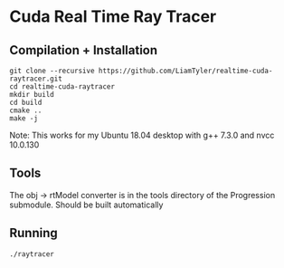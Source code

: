 # Cuda Real Time Ray Tracer

## Compilation + Installation
```
git clone --recursive https://github.com/LiamTyler/realtime-cuda-raytracer.git
cd realtime-cuda-raytracer
mkdir build
cd build
cmake ..
make -j
```

Note: This works for my Ubuntu 18.04 desktop with g++ 7.3.0 and nvcc 10.0.130

## Tools
The obj -> rtModel converter is in the tools directory of the Progression submodule.
Should be built automatically

## Running
```
./raytracer
```
